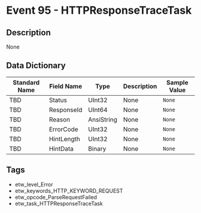 # Event 95 - HTTPResponseTraceTask

## Description
None

## Data Dictionary
|Standard Name|Field Name|Type|Description|Sample Value|
|---|---|---|---|---|
|TBD|Status|UInt32|None|`None`|
|TBD|ResponseId|UInt64|None|`None`|
|TBD|Reason|AnsiString|None|`None`|
|TBD|ErrorCode|UInt32|None|`None`|
|TBD|HintLength|UInt32|None|`None`|
|TBD|HintData|Binary|None|`None`|

## Tags
* etw_level_Error
* etw_keywords_HTTP_KEYWORD_REQUEST
* etw_opcode_ParseRequestFailed
* etw_task_HTTPResponseTraceTask